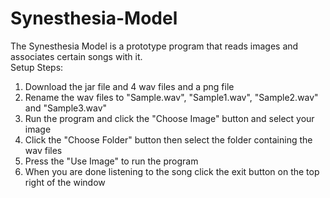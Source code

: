 # Synesthesia-Model
The Synesthesia Model is a prototype program that reads images and associates certain songs with it.  
Setup Steps:
1. Download the jar file and 4 wav files and a png file
2. Rename the wav files to "Sample.wav", "Sample1.wav", "Sample2.wav" and "Sample3.wav"
2. Run the program and click the "Choose Image" button and select your image 
3. Click the "Choose Folder" button then select the folder containing the wav files
3. Press the "Use Image" to run the program
4. When you are done listening to the song click the exit button on the top right of the window
